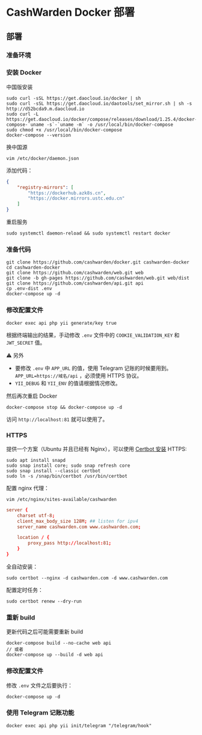 # CashWarden Docker 部署

## 部署

### 准备环境

### 安装 Docker

中国版安装

```shell
sudo curl -sSL https://get.daocloud.io/docker | sh
sudo curl -sSL https://get.daocloud.io/daotools/set_mirror.sh | sh -s http://d52bcda9.m.daocloud.io
sudo curl -L https://get.daocloud.io/docker/compose/releases/download/1.25.4/docker-compose-`uname -s`-`uname -m` -o /usr/local/bin/docker-compose
sudo chmod +x /usr/local/bin/docker-compose
docker-compose --version
```

换中国源

```shell
vim /etc/docker/daemon.json
```

添加代码：

```json
{
    "registry-mirrors": [
        "https://dockerhub.azk8s.cn",
        "https://docker.mirrors.ustc.edu.cn"
    ]
}
```

重启服务

```
sudo systemctl daemon-reload && sudo systemctl restart docker
```

### 准备代码

```shell
git clone https://github.com/cashwarden/docker.git cashwarden-docker
cd cashwarden-docker
git clone https://github.com/cashwarden/web.git web
git clone -b gh-pages https://github.com/cashwarden/web.git web/dist
git clone https://github.com/cashwarden/api.git api
cp .env-dist .env
docker-compose up -d
```

### 修改配置文件

```shell
docker exec api php yii generate/key true
```

根据终端输出的结果，手动修改 `.env` 文件中的 `COOKIE_VALIDATION_KEY` 和 `JWT_SECRET` 值。

⚠️ 另外

- 要修改 `.env` 中 `APP_URL` 的值，使用 Telegram 记账的时候要用到。`APP_URL=https://域名/api` ，必须使用 HTTPS 协议。
- `YII_DEBUG` 和 `YII_ENV` 的值请根据情况修改。


然后再次重启 Docker

```shell
docker-compose stop && docker-compose up -d
```

访问 `http://localhost:81` 就可以使用了。

### HTTPS

提供一个方案（Ubuntu 并且已经有 Nginx），可以使用 [Certbot 安装](https://certbot.eff.org/lets-encrypt/ubuntufocal-nginx) HTTPS:

```shell
sudo apt install snapd
sudo snap install core; sudo snap refresh core
sudo snap install --classic certbot
sudo ln -s /snap/bin/certbot /usr/bin/certbot
```

配置 nginx 代理：

```shell
vim /etc/nginx/sites-available/cashwarden
```

```conf
server {
    charset utf-8;
    client_max_body_size 128M; ## listen for ipv4
    server_name cashwarden.com www.cashwarden.com;

    location / {
        proxy_pass http://localhost:81;
    }
}
```

全自动安装：

```shell
sudo certbot --nginx -d cashwarden.com -d www.cashwarden.com
```

配置定时任务：

```shell
sudo certbot renew --dry-run
```

### 重新 build

更新代码之后可能需要重新 build

```shell
docker-compose build --no-cache web api
// 或者
docker-compose up --build -d web api
```

### 修改配置文件

修改 `.env` 文件之后要执行：

```shell
docker-compose up -d
```

### 使用 Telegram 记账功能

```shell
docker exec api php yii init/telegram "/telegram/hook"
```
